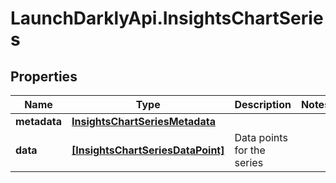 # LaunchDarklyApi.InsightsChartSeries

## Properties

Name | Type | Description | Notes
------------ | ------------- | ------------- | -------------
**metadata** | [**InsightsChartSeriesMetadata**](InsightsChartSeriesMetadata.md) |  | 
**data** | [**[InsightsChartSeriesDataPoint]**](InsightsChartSeriesDataPoint.md) | Data points for the series | 


